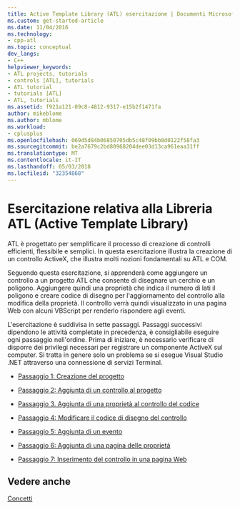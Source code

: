 ```yaml
---
title: Active Template Library (ATL) esercitazione | Documenti Microsoft
ms.custom: get-started-article
ms.date: 11/04/2016
ms.technology:
- cpp-atl
ms.topic: conceptual
dev_langs:
- C++
helpviewer_keywords:
- ATL projects, tutorials
- controls [ATL], tutorials
- ATL tutorial
- tutorials [ATL]
- ATL, tutorials
ms.assetid: f921a121-09c8-4812-9317-e15b2f1471fa
author: mikeblome
ms.author: mblome
ms.workload:
- cplusplus
ms.openlocfilehash: 069d5d84b06850705db5c48f09bb0d0122f58fa3
ms.sourcegitcommit: be2a7679c2bd80968204dee03d13ca961eaa31ff
ms.translationtype: MT
ms.contentlocale: it-IT
ms.lasthandoff: 05/03/2018
ms.locfileid: "32354868"
---
```

# <a name="active-template-library-atl-tutorial"></a>Esercitazione relativa alla Libreria ATL (Active Template Library)
ATL è progettato per semplificare il processo di creazione di controlli efficienti, flessibile e semplici. In questa esercitazione illustra la creazione di un controllo ActiveX, che illustra molti nozioni fondamentali su ATL e COM.  
  
 Seguendo questa esercitazione, si apprenderà come aggiungere un controllo a un progetto ATL che consente di disegnare un cerchio e un poligono. Aggiungere quindi una proprietà che indica il numero di lati il poligono e creare codice di disegno per l'aggiornamento del controllo alla modifica della proprietà. Il controllo verrà quindi visualizzato in una pagina Web con alcuni VBScript per renderlo rispondere agli eventi.  
  
 L'esercitazione è suddivisa in sette passaggi. Passaggi successivi dipendono le attività completate in precedenza, è consigliabile eseguire ogni passaggio nell'ordine. Prima di iniziare, è necessario verificare di disporre dei privilegi necessari per registrare un componente ActiveX sul computer. Si tratta in genere solo un problema se si esegue Visual Studio .NET attraverso una connessione di servizi Terminal.  
  
-   [Passaggio 1: Creazione del progetto](../atl/creating-the-project-atl-tutorial-part-1.md)  
  
-   [Passaggio 2: Aggiunta di un controllo al progetto](../atl/adding-a-control-atl-tutorial-part-2.md)  
  
-   [Passaggio 3. Aggiunta di una proprietà al controllo del codice](../atl/adding-a-property-to-the-control-atl-tutorial-part-3.md)  
  
-   [Passaggio 4: Modificare il codice di disegno del controllo](../atl/changing-the-drawing-code-atl-tutorial-part-4.md)  
  
-   [Passaggio 5: Aggiunta di un evento](../atl/adding-an-event-atl-tutorial-part-5.md)  
  
-   [Passaggio 6: Aggiunta di una pagina delle proprietà](../atl/adding-a-property-page-atl-tutorial-part-6.md)  
  
-   [Passaggio 7: Inserimento del controllo in una pagina Web](../atl/putting-the-control-on-a-web-page-atl-tutorial-part-7.md)  
  
## <a name="see-also"></a>Vedere anche  
 [Concetti](../atl/active-template-library-atl-concepts.md)

